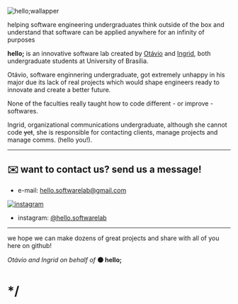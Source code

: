 
![hello;wallapper](https://user-images.githubusercontent.com/105679100/187541958-1bf9b89b-e1c2-4607-af0d-c9cc3c23b9cd.svg)


helping software engineering undergraduates think outside of the box and understand that software can be applied anywhere for an infinity of purposes



<!--
> ### *English*

-->

**hello;** is an innovative software lab created by [Otávio](https://github.com/knz13) and [Ingrid](https://github.com/ingavell), both undergraduate students at University of Brasília.


Otávio, software enginnering undergraduate, got extremely unhappy in his major due its lack of real projects which would shape engineers ready to innovate and create a better future.

None of the faculties really taught how to code different - or improve - softwares.

Ingrid, organizational communications undergraduate, although she cannot code ~~yet~~, she is responsible for contacting clients, manage projects and manage comms. (hello you!).




<!--

> ### *Português do Brasil*


**hello;** é um laboratório de inovação de software criado por Otávio e Ingrid, ambos estudantes de graduação na Universidade de Brasília.

a ideia nasceu quando Otávio, estudante de graduação de engenharia de software, se viu muito insatisfeito em seu curso por este não possuir projetos práticos que criassem profissionais preparados para inovar e criar um futuro mais promissor. Nenhuma de suas matérias realmente ensinou como programar de forma diferente - ou melhorar - softwares.

já Ingrid, estudante de graduação de comunicação organizacional, por mais que ela não sabe programar ~~ainda~~, ela é responsável por contatar clientes, gerenciar projetos e gerenciar as comunicações (oii!).

### 👾 porquê existimos:

+ nosso **objetivo principal** é *ajudar estudantes de graduação de engenharia de software saírem de sua zona de conforto e entenderem que software pode ser aplicado em qualquer lugar de forma quase infinita*. Não, nós não estamos falando só de web aqui.


[![name](link to image on GH)](link to your URL)
-->

***

## ✉️ want to contact us? send us a message!
+ e-mail: hello.softwarelab@gmail.com

[![instagram](https://user-images.githubusercontent.com/105679100/187542139-54452938-a50d-4aca-895a-cca8b6841fd3.svg)](https://www.instagram.com/hello.softwarelab/)




+ instagram: [@hello.softwarelab](https://www.instagram.com/hello.softwarelab)

***

we hope we can make dozens of great projects and share with all of you here on github!

*Otávio and Ingrid on behalf of*
**🟠 hello;**


# */

